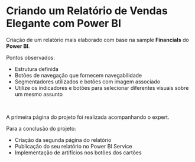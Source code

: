 <div>
  <h1>Criando um Relatório de Vendas Elegante com Power BI</h1>
  <p>Criação de um relatório mais elaborado com base na sample <strong>Financials</strong> do <strong>Power BI</strong>.</p>
  <p>Pontos observados:</p>
  <ul>
    <li>Estrutura definida</li>
    <li>Botões de navegação que fornecem navegabilidade</li>
    <li>Segmentadores utilizados e botões com imagem associado</li>
    <li>Utilize os indicadores e botões para selecionar diferentes visuais sobre um mesmo assunto </li>
  </ul>
  <br>
  <p>A primeira página do projeto foi realizada acompanhando o expert.</p>
  <p>Para a conclusão do projeto:</p>
   <ul>
    <li>Criação da segunda página do relatório </li>
    <li>Publicação do seu relatório no Power BI Service</li>
    <li>Implementação de artifícios nos botões dos cartões</li>
  </ul>
</div>
